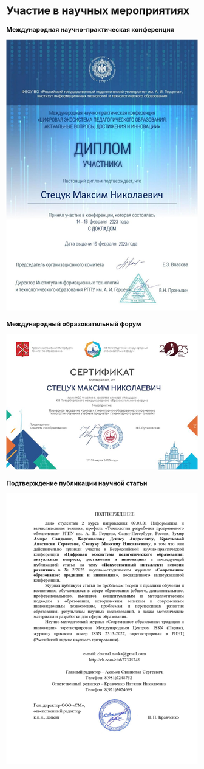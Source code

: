 # Участие в научных мероприятиях

### Международная научно-практическая конференция

![Грамота](https://github.com/XtulenchikX/University_All_Courses_Task_Storage/blob/d456e62aa6e02fe3c0dea79b220fa6089531fc92/%D0%9B%D0%B8%D1%87%D0%BD%D1%8B%D0%B5%20%D0%B4%D0%BE%D1%81%D1%82%D0%B8%D0%B6%D0%B5%D0%BD%D0%B8%D1%8F/%D0%94%D0%B8%D0%BF%D0%BB%D0%BE%D0%BC%D1%8B%20%D0%B8%20%D0%B3%D1%80%D0%B0%D0%BC%D0%BE%D1%82%D1%8B/%D0%9C%D0%B5%D0%B6%D0%B4%D1%83%D0%BD%D0%B0%D1%80%D0%BE%D0%B4%D0%BD%D0%B0%D1%8F_%D0%BD%D0%B0%D1%83%D1%87%D0%BD%D0%BE-%D0%BF%D1%80%D0%B0%D0%BA%D1%82%D0%B8%D1%87%D0%B5%D1%81%D0%BA%D0%B0%D1%8F_%D0%BA%D0%BE%D0%BD%D1%84%D0%B5%D1%80%D0%B5%D0%BD%D1%86%D0%B8%D1%8F.png)

### Международный образовательный форум

![Грамота](https://github.com/XtulenchikX/University_All_Courses_Task_Storage/blob/d456e62aa6e02fe3c0dea79b220fa6089531fc92/%D0%9B%D0%B8%D1%87%D0%BD%D1%8B%D0%B5%20%D0%B4%D0%BE%D1%81%D1%82%D0%B8%D0%B6%D0%B5%D0%BD%D0%B8%D1%8F/%D0%94%D0%B8%D0%BF%D0%BB%D0%BE%D0%BC%D1%8B%20%D0%B8%20%D0%B3%D1%80%D0%B0%D0%BC%D0%BE%D1%82%D1%8B/%D0%9E%D0%B1%D1%80%D0%B0%D0%B7%D0%BE%D0%B2%D0%B0%D1%82%D0%B5%D0%BB%D1%8C%D0%BD%D1%8B%D0%B8%CC%86_%D1%84%D0%BE%D1%80%D1%83%D0%BC.png)

### Подтверждение публикации научной статьи

![Справка](Подтверждение_публикации.png)
